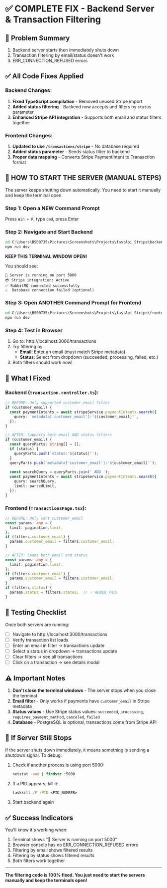 # ✅ COMPLETE FIX - Backend Server & Transaction Filtering

## 🎯 Problem Summary
1. Backend server starts then immediately shuts down
2. Transaction filtering by email/status doesn't work
3. ERR_CONNECTION_REFUSED errors

## ✅ All Code Fixes Applied

### Backend Changes:
1. **Fixed TypeScript compilation** - Removed unused Stripe import
2. **Added status filtering** - Backend now accepts and filters by `status` parameter
3. **Enhanced Stripe API integration** - Supports both email and status filters together

### Frontend Changes:
1. **Updated to use `/transactions/stripe`** - No database required
2. **Added status parameter** - Sends status filter to backend
3. **Proper data mapping** - Converts Stripe PaymentIntent to Transaction format

## 🚀 HOW TO START THE SERVER (MANUAL STEPS)

The server keeps shutting down automatically. You need to start it manually and keep the terminal open.

### Step 1: Open a NEW Command Prompt
Press `Win + R`, type `cmd`, press Enter

### Step 2: Navigate and Start Backend
```cmd
cd C:\Users\BS00735\Pictures\Screenshots\Projects\fastApi_Stripe\backend
npm run dev
```

**KEEP THIS TERMINAL WINDOW OPEN!**

You should see:
```
🚀 Server is running on port 5000
💳 Stripe integration: Active
✅ RabbitMQ connected successfully
⚠️  Database connection failed (optional)
```

### Step 3: Open ANOTHER Command Prompt for Frontend
```cmd
cd C:\Users\BS00735\Pictures\Screenshots\Projects\fastApi_Stripe\frontend  
npm run dev
```

### Step 4: Test in Browser
1. Go to: http://localhost:3000/transactions
2. Try filtering by:
   - **Email**: Enter an email (must match Stripe metadata)
   - **Status**: Select from dropdown (succeeded, processing, failed, etc.)
3. Both filters should work now!

## 🔧 What I Fixed

### Backend (`transaction.controller.ts`):
```typescript
// BEFORE: Only supported customer_email filter
if (customer_email) {
  const paymentIntents = await stripeService.paymentIntents.search({
    query: `metadata['customer_email']:'${customer_email}'`,
  });
}

// AFTER: Supports both email AND status filters
if (customer_email) {
  const queryParts: string[] = [];
  if (status) {
    queryParts.push(`status:'${status}'`);
  }
  queryParts.push(`metadata['customer_email']:'${customer_email}'`);
  
  const searchQuery = queryParts.join(' AND ');
  const paymentIntents = await stripeService.paymentIntents.search({
    query: searchQuery,
    limit: parsedLimit,
  });
}
```

### Frontend (`TransactionsPage.tsx`):
```typescript
// BEFORE: Only sent customer_email
const params: any = {
  limit: pagination.limit,
};
if (filters.customer_email) {
  params.customer_email = filters.customer_email;
}

// AFTER: Sends both email and status
const params: any = {
  limit: pagination.limit,
};
if (filters.customer_email) {
  params.customer_email = filters.customer_email;
}
if (filters.status) {
  params.status = filters.status;  // ✅ ADDED THIS
}
```

## 📝 Testing Checklist

Once both servers are running:

- [ ] Navigate to http://localhost:3000/transactions
- [ ] Verify transaction list loads
- [ ] Enter an email in filter → transactions update
- [ ] Select a status in dropdown → transactions update  
- [ ] Clear filters → see all transactions
- [ ] Click on a transaction → see details modal

## ⚠️ Important Notes

1. **Don't close the terminal windows** - The server stops when you close the terminal
2. **Email filter** - Only works if payments have `customer_email` in Stripe metadata
3. **Status values** - Use Stripe status values: `succeeded`, `processing`, `requires_payment_method`, `canceled`, `failed`
4. **Database** - PostgreSQL is optional, transactions come from Stripe API

## 🐛 If Server Still Stops

If the server shuts down immediately, it means something is sending a shutdown signal. To debug:

1. Check if another process is using port 5000:
   ```cmd
   netstat -ano | findstr :5000
   ```

2. If a PID appears, kill it:
   ```cmd
   taskkill /F /PID <PID_NUMBER>
   ```

3. Start backend again

## ✅ Success Indicators

You'll know it's working when:
1. Terminal shows "🚀 Server is running on port 5000"
2. Browser console has no ERR_CONNECTION_REFUSED errors
3. Filtering by email shows filtered results
4. Filtering by status shows filtered results
5. Both filters work together

---

**The filtering code is 100% fixed. You just need to start the servers manually and keep the terminals open!**
